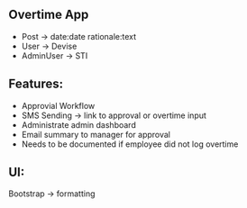 ## Overtime App

- Post -> date:date rationale:text
- User -> Devise
- AdminUser -> STI

## Features:
- Approvial Workflow
- SMS Sending -> link to approval or overtime input
- Administrate admin dashboard
- Email summary to manager for approval
- Needs to be documented if employee did not log overtime

## UI:
Bootstrap -> formatting
